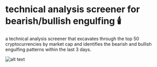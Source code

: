 # technical analysis screener for bearish/bullish engulfing 🕯️

a technical analysis screener that excavates through the top 50 cryptocurrencies by market cap and identifies the bearish and bullish engulfing patterns within the last 3 days. 

![alt text](https://github.com/nikhilnlakhwani/engulfing-screener/blob/main/screener_demo.png?raw=true)
